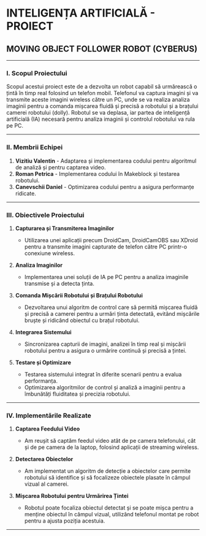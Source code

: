 # **INTELIGENȚA ARTIFICIALĂ - PROIECT**

## **MOVING OBJECT FOLLOWER ROBOT (CYBERUS)**

---

### **I. Scopul Proiectului**

Scopul acestui proiect este de a dezvolta un robot capabil să urmărească o țintă în timp real folosind un telefon mobil. Telefonul va captura imagini și va transmite aceste imagini wireless către un PC, unde se va realiza analiza imaginii pentru a comanda mișcarea fluidă și precisă a robotului și a brațului camerei robotului (dolly). Robotul se va deplasa, iar partea de inteligență artificială (IA) necesară pentru analiza imaginii și controlul robotului va rula pe PC.

---

### **II. Membrii Echipei**

1. **Vizitiu Valentin** - Adaptarea și implementarea codului pentru algoritmul de analiză și pentru captarea video.
2. **Roman Petrica** - Implementarea codului în Makeblock și testarea robotului.
3. **Canevschii Daniel** - Optimizarea codului pentru a asigura performanțe ridicate.

---

### **III. Obiectivele Proiectului**

1. **Capturarea și Transmiterea Imaginilor**
   - Utilizarea unei aplicații precum DroidCam, DroidCamOBS sau XDroid pentru a transmite imagini capturate de telefon către PC printr-o conexiune wireless.

2. **Analiza Imaginilor**
   - Implementarea unei soluții de IA pe PC pentru a analiza imaginile transmise și a detecta ținta.

3. **Comanda Mișcării Robotului și Brațului Robotului**
   - Dezvoltarea unui algoritm de control care să permită mișcarea fluidă și precisă a camerei pentru a urmări ținta detectată, evitând mișcările bruște și ridicând obiectul cu brațul robotului.

4. **Integrarea Sistemului**
   - Sincronizarea capturii de imagini, analizei în timp real și mișcării robotului pentru a asigura o urmărire continuă și precisă a țintei.

5. **Testare și Optimizare**
   - Testarea sistemului integrat în diferite scenarii pentru a evalua performanța.
   - Optimizarea algoritmilor de control și analiză a imaginii pentru a îmbunătăți fluiditatea și precizia robotului.

---

### **IV. Implementările Realizate**

1. **Captarea Feedului Video**
   - Am reușit să captăm feedul video atât de pe camera telefonului, cât și de pe camera de la laptop, folosind aplicații de streaming wireless.

2. **Detectarea Obiectelor**
   - Am implementat un algoritm de detecție a obiectelor care permite robotului să identifice și să focalizeze obiectele plasate în câmpul vizual al camerei.

3. **Mișcarea Robotului pentru Urmărirea Țintei**
   - Robotul poate focaliza obiectul detectat și se poate mișca pentru a menține obiectul în câmpul vizual, utilizând telefonul montat pe robot pentru a ajusta poziția acestuia.

---
